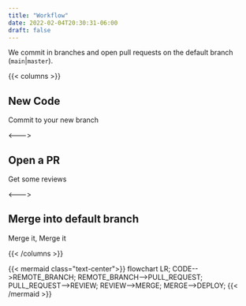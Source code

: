 ```yaml
---
title: "Workflow"
date: 2022-02-04T20:30:31-06:00
draft: false
---
```



We commit in branches and open pull requests on the default branch (`main`|`master`).

{{< columns >}}


## New Code
Commit to your new branch


<--->


## Open a PR
Get some reviews


<--->


## Merge into default branch
Merge it, Merge it


{{< /columns >}}


{{< mermaid class="text-center">}}
flowchart LR;
    CODE-->REMOTE_BRANCH;
    REMOTE_BRANCH-->PULL_REQUEST;
    PULL_REQUEST-->REVIEW;
    REVIEW-->MERGE;
    MERGE-->DEPLOY;
{{< /mermaid >}}
